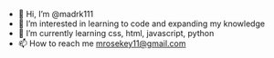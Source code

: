 - 👋 Hi, I’m @madrk111
- 👀 I’m interested in learning to code and expanding my knowledge
- 🌱 I’m currently learning css, html, javascript, python
- 📫 How to reach me mrosekey11@gmail.com

<!---
madrk111/madrk111 is a ✨ special ✨ repository because its `README.md` (this file) appears on your GitHub profile.
You can click the Preview link to take a look at your changes.
--->
